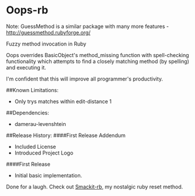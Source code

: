 Oops-rb
=======

Note: GuessMethod is a similar package with many more features - http://guessmethod.rubyforge.org/

Fuzzy method invocation in Ruby

Oops overrides BasicObject's method_missing function with spell-checking functionality
which attempts to find a closely matching method (by spelling) and executing it.

I'm confident that this will improve all programmer's productivity.

##Known Limitations:
* Only trys matches within edit-distance 1

##Dependencies:
* damerau-levenshtein

##Release History:
####First Release Addendum
* Included License
* Introduced Project Logo

####First Release
* Initial basic implementation.

Done for a laugh.
Check out [Smackit-rb](https://github.com/philipbjorge/Smackit-rb), my nostalgic ruby reset method.
